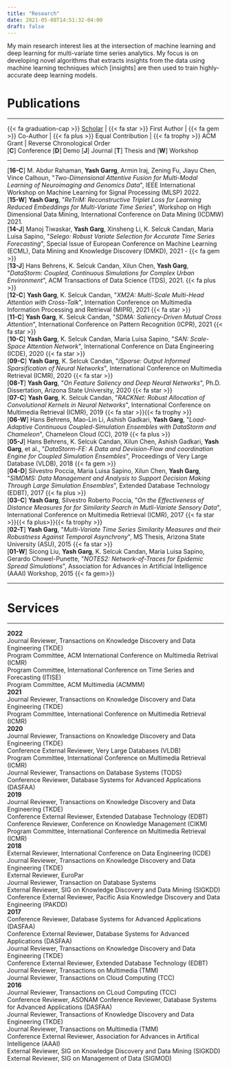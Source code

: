 ```yaml
---
title: "Research"
date: 2021-05-08T14:51:32-04:00
draft: false
---
```


My main research interest lies at the intersection of machine learning and deep
learning for multi-variate time series analytics. My focus is on developing
novel algorithms that extracts insights from the data using machine learning
techniques which [insights] are then used to train highly-accurate deep learning
models.

# Publications

---

{{< fa graduation-cap >}}&nbsp;[Scholar](https://scholar.google.com/citations?user=SCfJmDcAAAAJ&hl=en&oi=ao) | {{< fa star >}}&nbsp;First Author | {{< fa gem >}}&nbsp;Co-Author | {{< fa plus >}}&nbsp;Equal Contribution | {{< fa trophy >}}&nbsp;ACM Grant | Reverse Chronological Order
\
[**C**] Conference [**D**] Demo [**J**] Journal [**T**] Thesis and [**W**] Workshop

---
[**16-C**] M. Abdur Rahaman, **Yash Garrg**, Armin Iraj, Zening Fu, Jiayu Chen, Vince Calhoun, "_Two-Dimensional Attentive Fusion for Multi-Modal Learning of Neuroimaging and Genomics Data_", IEEE International Workshop on Machine Learning for Signal Processing (MLSP) 2022.
\
[**15-W**] **Yash Garg**, "_ReTriM: Reconstructive Triplet Loss for Learning Reduced Embeddings for Multi-Variate Time Series_", Workshop on High Dimensional Data Mining, International Conference on Data Mining (ICDMW) 2021.
\
[**14-J**] Manoj Tiwaskar, **Yash Garg**, Xinsheng Li, K. Selcuk Candan, Maria Luisa Sapino, "_Selego: Robust Variate Selection for Accurate Time Series Forecasting_", Special Issue of European Conference on Machine Learning (ECML), Data Mining and Knowledge Discovery (DMKD), 2021 - {{< fa gem >}}
\
 [**13-J**] Hans Behrens, K. Selcuk Candan, Xilun Chen, **Yash Garg**, "_DataStorm: Coupled, Continuous Simulations for Complex Urban Environment_", ACM Transactions of Data Science (TDS), 2021. {{< fa plus >}}
\
 [**12-C**] **Yash Garg**, K. Selcuk Candan, "_XM2A: Multi-Scale Multi-Head Attention with Cross-Talk_", Internation Conference on Multimedia Information Processing and Retrieval (MIPR), 2021 {{< fa star >}}
\
 [**11-C**] **Yash Garg**, K. Selcuk Candan, "_SDMA: Saliency-Driven Mutual Cross Attention_", International Conference on Pattern Recognition (ICPR), 2021 {{< fa star >}}
\
 [**10-C**] **Yash Garg**, K. Selcuk Candan, Maria Luisa Sapino, "_SAN: Scale-Space Attention Network_", International Conference on Data Engineering (ICDE), 2020 {{< fa star >}}
\
 [**09-C**] **Yash Garg**, K. Selcuk Candan, "_iSparse: Output Informed Sparsification of Neural Networks_", International Conference on Multimedia Retrieval (ICMR), 2020 {{< fa star >}}
\
 [**08-T**] **Yash Garg**, "_On Feature Saliency and Deep Neural Networks_", Ph.D. Dissertation, Arizona State University, 2020 {{< fa star >}}
\
 [**07-C**] **Yash Garg**, K. Selcuk Candan, "_RACKNet: Robust Allocation of Convolutional Kernels in Neural Networks_", International Conference on Multimedia Retrieval (ICMR), 2019 {{< fa star >}}{{< fa trophy >}}
\
 [**06-W**] Hans Behrens, Mao-Lin Li, Ashish Gadkari, **Yash Garg**, "_Load-Adaptive Continuous Coupled-Simulation Ensembles with DataStorm and Chameleon_", Chameleon Cloud (CC), 2019 {{< fa plus >}}
\
 [**05-J**] Hans Behrens, K. Selcuk Candan, Xilun Chen, Ashish Gadkari, **Yash Garg**, et al., "_DataStorm-FE: A Data and Devision-Flow and coordination Engine for Coupled Simulation Ensembles_", Proceedings of Very Large Database (VLDB), 2018 {{< fa gem >}}
\
 [**04-D**] Silvestro Poccia, Maria Luisa Sapino, Xilun Chen, **Yash Garg**, "_SIMDMS: Data Management and Analysis to Support Decision Making Through Large Simulation Ensembles_", Extended Database Technology (EDBT), 2017 {{< fa plus >}}
\
 [**03-C**] **Yash Garg**, Silvestro Roberto Poccia, "_On the Effectiveness of Distance Measures for for Similarity Search in Mutli-Variate Sensory Data_", International Conference on Multimedia Retrieval (ICMR), 2017 {{< fa star >}}{{< fa plus>}}{{< fa trophy >}}
\
 [**02-T**] **Yash Garg**, "_Multi-Variate Time Series Similarity Measures and their Robustness Against Temporal Asynchrony_", MS Thesis, Arizona State University (ASU), 2015 {{< fa star >}}
\
 [**01-W**] Sicong Liu, **Yash Garg**, K. Selcuk Candan, Maria Luisa Sapino, Gerardo Chowel-Punette, "_NOTES2: Network-of-Traces for Epidemic Spread Simulations_", Association for Advances in Artificial Intelligence (AAAI) Workshop, 2015 {{< fa gem>}}

---

# Services

---

**2022**\
Journal Reviewer, Transactions on Knowledge Discovery and Data Engineering (TKDE)\
Program Committee, ACM International Conference on Multimedia Retrival (ICMR)\
Program Committee, International Conference on Time Series and Forecasting (ITISE)\
Program Committee, ACM Multimedia (ACMMM)\
**2021**\
Journal Reviewer, Transactions on Knowledge Discovery and Data Engineering (TKDE)\
Program Committee, International Conference on Multimedia Retrieval (ICMR)\
**2020**\
Journal Reviewer, Transactions on Knowledge Discovery and Data Engineering (TKDE)\
Conference External Reviewer, Very Large Databases (VLDB)\
Program Committee, International Conference on Multimedia Retrieval (ICMR)\
Journal Reviewer, Transactions on Database Systems (TODS)\
Conference Reviewer, Database Systems for Advanced Applications (DASFAA)\
**2019**\
Journal Reviewer, Transactions on Knowledge Discovery and Data Engineering (TKDE)\
Conference External Reviewer, Extended Database Technology (EDBT)\
Conference Reviewer, Conference on Knowledge Management (CIKM)\
Program Committee, International Conference on Multimedia Retrieval (ICMR)\
**2018**\
External Reviewer, International Conference on Data Engineering (ICDE)\
Journal Reviewer, Transactions on Knowledge Discovery and Data Engineering (TKDE)\
External Reviewer, EuroPar\
Journal Reviewer, Transaction on Database Systems\
External Reviewer, SIG on Knowledge Discovery and Data Mining (SIGKDD)\
Conference External Reviewer, Pacific Asia Knowledge Discovery and Data Engineering (PAKDD)\
**2017**\
Conference Reviewer, Database Systems for Advanced Applications (DASFAA)\
Conference External Reviewer, Database Systems for Advanced Applications (DASFAA)\
Journal Reviewer, Transactions on Knowledge Discovery and Data Engineering (TKDE)\
Conference External Reviewer, Extended Database Technology (EDBT)\
Journal Reviewer, Transactions on Multimedia (TMM)\
Journal Reviewer, Transactions on Cloud Computing (TCC)\
**2016**\
Journal Reviewer, Transactions on CLoud Computing (TCC)\
Conference Reviewer, ASONAM
Conference Reviewer, Database Systems for Advanced Applications (DASFAA)\
Journal Reviewer, Transactions of Knowledge Discovery and Data Engineering (TKDE)\
Journal Reviewer, Transactions on Multimedia (TMM)\
Conference External Reviewer, Association for Advances in Artifical Intelligence (AAAI)\
External Reviewer, SIG on Knowledge Discovery and Data Mining (SIGKDD)\
External Reviewer, SIG on Management of Data (SIGMOD)
